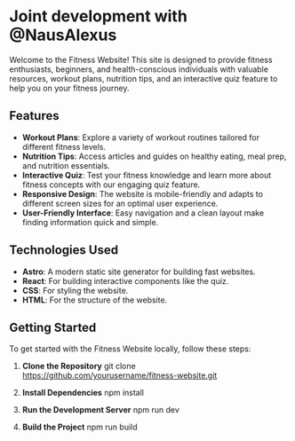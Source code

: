 # Joint development with @NausAlexus

Welcome to the Fitness Website! This site is designed to provide fitness enthusiasts, beginners, and health-conscious individuals with valuable resources, workout plans, nutrition tips, and an interactive quiz feature to help you on your fitness journey.

## Features
- **Workout Plans**: Explore a variety of workout routines tailored for different fitness levels.
- **Nutrition Tips**: Access articles and guides on healthy eating, meal prep, and nutrition essentials.
- **Interactive Quiz**: Test your fitness knowledge and learn more about fitness concepts with our engaging quiz feature.
- **Responsive Design**: The website is mobile-friendly and adapts to different screen sizes for an optimal user experience.
- **User-Friendly Interface**: Easy navigation and a clean layout make finding information quick and simple.

## Technologies Used
- **Astro**: A modern static site generator for building fast websites.
- **React**: For building interactive components like the quiz.
- **CSS**: For styling the website.
- **HTML**: For the structure of the website.

## Getting Started
To get started with the Fitness Website locally, follow these steps:

1. **Clone the Repository**
git clone https://github.com/yourusername/fitness-website.git

2. **Install Dependencies**
npm install

3. **Run the Development Server**
npm run dev

4. **Build the Project**
npm run build